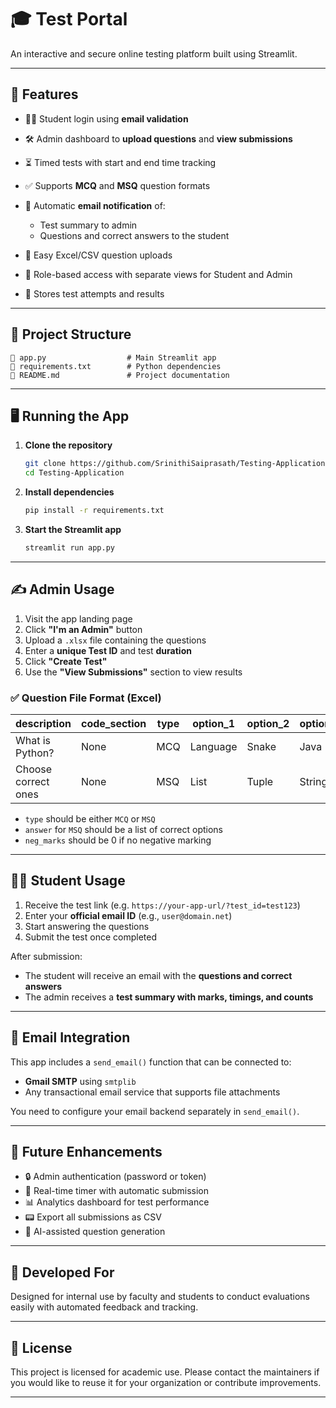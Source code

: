 # 🎓 Test Portal

An interactive and secure online testing platform built using Streamlit.

---

## 🚀 Features

* 👨‍🏫 Student login using **email validation**
* 🛠️ Admin dashboard to **upload questions** and **view submissions**
* ⏳ Timed tests with start and end time tracking
* ✅ Supports **MCQ** and **MSQ** question formats
* 📩 Automatic **email notification** of:

  * Test summary to admin
  * Questions and correct answers to the student
* 📅 Easy Excel/CSV question uploads
* 🔐 Role-based access with separate views for Student and Admin
* 💾 Stores test attempts and results

---

## 📁 Project Structure

```
🔹 app.py                  # Main Streamlit app
🔹 requirements.txt        # Python dependencies
🔹 README.md               # Project documentation
```

---

## 🖥️ Running the App

1. **Clone the repository**

   ```bash
   git clone https://github.com/SrinithiSaiprasath/Testing-Application.git
   cd Testing-Application
   ```

2. **Install dependencies**

   ```bash
   pip install -r requirements.txt
   ```

3. **Start the Streamlit app**

   ```bash
   streamlit run app.py
   ```

---

## ✍️ Admin Usage

1. Visit the app landing page
2. Click **"I'm an Admin"** button
3. Upload a `.xlsx` file containing the questions
4. Enter a **unique Test ID** and test **duration**
5. Click **"Create Test"**
6. Use the **"View Submissions"** section to view results

### ✅ Question File Format (Excel)

| description         | code\_section | type | option\_1 | option\_2 | option\_3 | option\_4 | answer            | marks | neg\_marks |
| ------------------- | ------------- | ---- | --------- | --------- | --------- | --------- | ----------------- | ----- | ---------- |
| What is Python?     | None          | MCQ  | Language  | Snake     | Java      | C++       | Language          | 1     | 0          |
| Choose correct ones | None          | MSQ  | List      | Tuple     | String    | Int       | \['List','Tuple'] | 2     | 1          |

* `type` should be either `MCQ` or `MSQ`
* `answer` for `MSQ` should be a list of correct options
* `neg_marks` should be 0 if no negative marking

---

## 🧑‍🏫 Student Usage

1. Receive the test link (e.g. `https://your-app-url/?test_id=test123`)
2. Enter your **official email ID** (e.g., `user@domain.net`)
3. Start answering the questions
4. Submit the test once completed

After submission:

* The student will receive an email with the **questions and correct answers**
* The admin receives a **test summary with marks, timings, and counts**

---

## 📧 Email Integration

This app includes a `send_email()` function that can be connected to:

* **Gmail SMTP** using `smtplib`
* Any transactional email service that supports file attachments

You need to configure your email backend separately in `send_email()`.

---

## 📌 Future Enhancements

* 🔒 Admin authentication (password or token)
* 🥒 Real-time timer with automatic submission
* 📊 Analytics dashboard for test performance
* 📟 Export all submissions as CSV
* 🧠 AI-assisted question generation

---

## 🏫 Developed For

Designed for internal use by faculty and students to conduct evaluations easily with automated feedback and tracking.

---

## 📜 License

This project is licensed for academic use. Please contact the maintainers if you would like to reuse it for your organization or contribute improvements.

---
